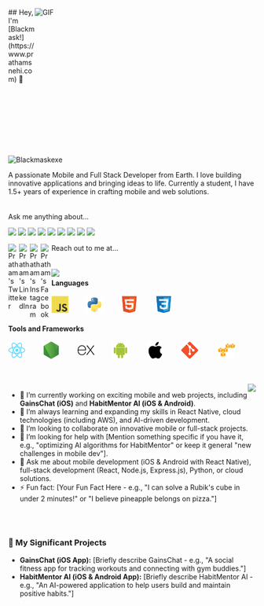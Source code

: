 <img align="right" alt="GIF" src="https://github.com/abhisheknaiidu/abhisheknaiidu/blob/master/code.gif?raw=true" width="450" height="300" />
## Hey, I'm [Blackmask!](https://www.prathamsnehi.com) 👋 <a align="left"> <img src="https://komarev.com/ghpvc/?username=Blackmaskexe&label=Views&color=blue&style=plastic" alt="Blackmaskexe" /> </a>

A passionate Mobile and Full Stack Developer from Earth. I love building innovative applications and bringing ideas to life. Currently a student, I have 1.5+ years of experience in crafting mobile and web solutions.
<br/>
<br/>
<br/>
Ask me anything about...

<img src='https://img.shields.io/badge/React_Native-%2320232a.svg?&style=for-the-badge&logo=react&logoColor=%2361DAFB' height='25'/> <img src='https://img.shields.io/badge/iOS-000000?style=for-the-badge&logo=ios&logoColor=white' height='25'/> <img src='https://img.shields.io/badge/Android-3DDC84?logo=android&logoColor=white&style=for-the-badge' height='25'/> <img src='https://img.shields.io/badge/javascript-%23323330.svg?&style=for-the-badge&logo=javascript&logoColor=%23F7DF1E' height='25'/> <img src='https://img.shields.io/badge/react-%2320232a.svg?&style=for-the-badge&logo=react&logoColor=%2361DAFB' height='25'/> <img src='https://img.shields.io/badge/Node.js-339933?style=for-the-badge&logo=nodedotjs&logoColor=white' height='25'/> <img src='https://img.shields.io/badge/Express.js-000000?style=for-the-badge&logo=express&logoColor=white' height='25'/> <img src='https://img.shields.io/badge/python-3670A0?style=for-the-badge&logo=python&logoColor=ffdd54' height='25'/> <img src='https://img.shields.io/badge/AWS-%23FF9900.svg?&style=for-the-badge&logo=amazon-aws&logoColor=white' height='25'/>


Reach out to me at...
<a href="YOUR_TWITTER_LINK"> <img align="left" alt="Pratham's Twitter" width="22px" src="https://cdn.jsdelivr.net/npm/simple-icons@v3/icons/twitter.svg" />
</a><a href="YOUR_LINKEDIN_LINK"> <img align="left" alt="Pratham's LinkedIn" width="22px" src="https://cdn.jsdelivr.net/npm/simple-icons@v3/icons/linkedin.svg" />
</a><a href="YOUR_INSTAGRAM_LINK"> <img align="left" alt="Pratham's Instagram" width="22px" src="https://cdn.jsdelivr.net/npm/simple-icons@v3/icons/instagram.svg" />
</a><a href="YOUR_FACEBOOK_LINK"> <img align="left" alt="Pratham's Facebook" width="22px" src="https://cdn.jsdelivr.net/npm/simple-icons@v3/icons/facebook.svg" />
</a>
<br/>
<br/>
<br/>
<img align="left" src="https://github-readme-stats.vercel.app/api?username=Blackmaskexe&show_icons=true&title_color=fff&icon_color=79ff97&text_color=9f9f9f&bg_color=151515"/>

#### Languages
<img src="https://raw.githubusercontent.com/devicons/devicon/master/icons/javascript/javascript-original.svg" height="35" alt="JavaScript">&nbsp;&nbsp;&nbsp;&nbsp;&nbsp;&nbsp;&nbsp;&nbsp;
<img src="https://raw.githubusercontent.com/devicons/devicon/master/icons/python/python-original.svg" height="35" alt="Python">&nbsp;&nbsp;&nbsp;&nbsp;&nbsp;&nbsp;&nbsp;&nbsp;
<img src="https://raw.githubusercontent.com/devicons/devicon/master/icons/html5/html5-original.svg" height="35" alt="HTML5">&nbsp;&nbsp;&nbsp;&nbsp;&nbsp;&nbsp;&nbsp;&nbsp;
<img src="https://raw.githubusercontent.com/devicons/devicon/master/icons/css3/css3-original.svg" height="35" alt="CSS3">&nbsp;&nbsp;&nbsp;&nbsp;&nbsp;&nbsp;&nbsp;&nbsp;

#### Tools and Frameworks
<img src="https://raw.githubusercontent.com/devicons/devicon/master/icons/react/react-original.svg" alt="React" height="35"/>&nbsp;&nbsp;&nbsp;&nbsp;&nbsp;&nbsp;&nbsp;&nbsp;
<img src="https://raw.githubusercontent.com/devicons/devicon/master/icons/nodejs/nodejs-original.svg" alt="Node.js" height="35"/>&nbsp;&nbsp;&nbsp;&nbsp;&nbsp;&nbsp;&nbsp;&nbsp;
<img src="https://raw.githubusercontent.com/devicons/devicon/master/icons/express/express-original.svg" alt="Express.js" height="35" style="background-color:white; border-radius:5px;">&nbsp;&nbsp;&nbsp;&nbsp;&nbsp;&nbsp;&nbsp;&nbsp;
<img src="https://raw.githubusercontent.com/devicons/devicon/master/icons/android/android-plain.svg" height="35" alt="Android"/>&nbsp;&nbsp;&nbsp;&nbsp;&nbsp;&nbsp;&nbsp;&nbsp;
<img src="https://raw.githubusercontent.com/devicons/devicon/master/icons/apple/apple-original.svg" height="35" alt="iOS"/>&nbsp;&nbsp;&nbsp;&nbsp;&nbsp;&nbsp;&nbsp;&nbsp;
<img src="https://raw.githubusercontent.com/devicons/devicon/master/icons/git/git-original.svg" width="35px" alt="Git">&nbsp;&nbsp;&nbsp;&nbsp;&nbsp;&nbsp;&nbsp;&nbsp;&nbsp;
<img src="https://raw.githubusercontent.com/devicons/devicon/master/icons/amazonwebservices/amazonwebservices-original.svg" width="35px" alt="AWS">&nbsp;&nbsp;&nbsp;&nbsp;&nbsp;&nbsp;&nbsp;&nbsp;&nbsp;

<br/>
<br/>

<a href="https://github.com/Blackmaskexe">
  <img align="right" src="https://github-readme-stats.vercel.app/api/top-langs/?username=Blackmaskexe&theme=light&hide_langs_below=1" />
</a>

- 🔭 I’m currently working on exciting mobile and web projects, including **GainsChat (iOS)** and **HabitMentor AI (iOS & Android)**.
- 🌱 I’m always learning and expanding my skills in React Native, cloud technologies (including AWS), and AI-driven development.
- 👯 I’m looking to collaborate on innovative mobile or full-stack projects.
- 🤔 I’m looking for help with [Mention something specific if you have it, e.g., "optimizing AI algorithms for HabitMentor" or keep it general "new challenges in mobile dev"].
- 💬 Ask me about mobile development (iOS & Android with React Native), full-stack development (React, Node.js, Express.js), Python, or cloud solutions.
- ⚡ Fun fact: [Your Fun Fact Here - e.g., "I can solve a Rubik's cube in under 2 minutes!" or "I believe pineapple belongs on pizza."]

<br/>
<br/>

### 🚀 My Significant Projects

-   **GainsChat (iOS App):** [Briefly describe GainsChat - e.g., "A social fitness app for tracking workouts and connecting with gym buddies."]
-   **HabitMentor AI (iOS & Android App):** [Briefly describe HabitMentor AI - e.g., "An AI-powered application to help users build and maintain positive habits."]

<br/>
<br/>
